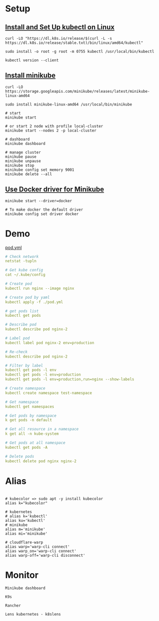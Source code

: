 # Setup

## [Install and Set Up kubectl on Linux](https://kubernetes.io/docs/tasks/tools/install-kubectl-linux/)

```
curl -LO "https://dl.k8s.io/release/$(curl -L -s https://dl.k8s.io/release/stable.txt)/bin/linux/amd64/kubectl"

sudo install -o root -g root -m 0755 kubectl /usr/local/bin/kubectl

kubectl version --client
```

## [Install minikube](https://minikube.sigs.k8s.io/docs/start/)

```
curl -LO https://storage.googleapis.com/minikube/releases/latest/minikube-linux-amd64

sudo install minikube-linux-amd64 /usr/local/bin/minikube
```

```
# start
minikube start

# or start 2 node with profile local-cluster
minikube start --nodes 2 -p local-cluster

# dashboard
minikube dashboard

# manage cluster
minikube pause
minikube unpause
minikube stop
minikube config set memory 9001
minikube delete --all
```

## [Use Docker driver for Minikube](https://minikube.sigs.k8s.io/docs/drivers/docker/?utm_source=j2team&utm_medium=url_shortener&utm_campaign=f2ea6746)

```
minikube start --driver=docker

# To make docker the default driver
minikube config set driver docker
```

# Demo

[pod.yml](./pod.yml)

```yml
# Check network
netstat -tupln

# Get kube config
cat ~/.kube/config

# Create pod
kubectl run nginx --image nginx

# Create pod by yaml
kubectl apply -f ./pod.yml

# get pods list
kubectl get pods

# Describe pod
kubectl describe pod nginx-2

# Label pod
kubectl label pod nginx-2 env=production

# Re-check
kubectl describe pod nginx-2

# Filter by label
kubectl get pods -l env
kubectl get pods -l env=production
kubectl get pods -l env=production,run=nginx --show-labels

# Create namespace
kubectl create namespace test-namespace

# Get namespace
kubectl get namespaces

# Get pods by namespace
k get pods -n default

# Get all resource in a namespace
k get all -n kube-system

# Get pods at all namespace
kubectl get pods -A

# Delete pods
kubectl delete pod nginx nginx-2
```

# Alias

```

# kubecolor => sudo apt -y install kubecolor
alias k="kubecolor"

# kubernetes
# alias k='kubectl'
alias ku='kubectl'
# minikube
alias m='minikube'
alias mi='minikube'

# cloudflare-warp
alias warp='warp-cli connect'
alias warp_on='warp-cli connect'
alias warp-off='warp-cli disconnect'
```

# Monitor

```
Minikube dashboard

K9s

Rancher

Lens kubernetes - k8slens
```
